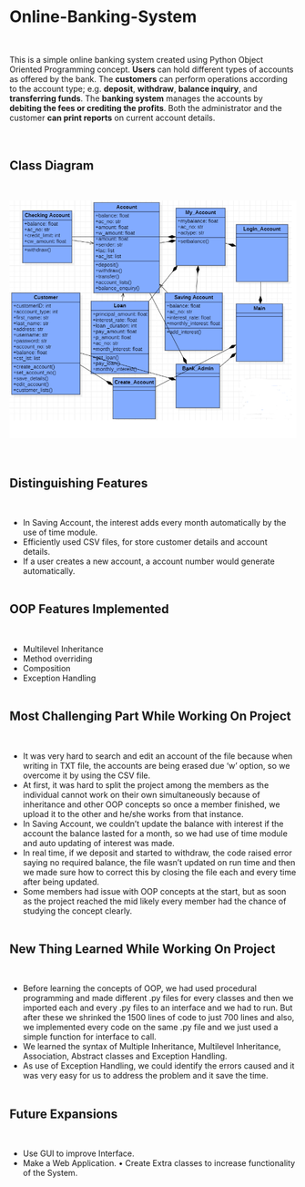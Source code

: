 # Online-Banking-System
<br />

This is a simple online banking system created using Python Object Oriented Programming concept. **Users** can hold different types of accounts as offered by the bank. The **customers** can perform operations according to the account type; e.g. **deposit**, **withdraw**, **balance inquiry**, and **transferring funds**. The **banking system** manages the accounts by **debiting the fees or crediting the profits**. Both the administrator and the customer **can print reports** on current account details. 
<br /><br /><br />

## Class Diagram 
<br />

![img](Pictures/classdiagram.PNG)
<br /><br /><br />

## Distinguishing Features
<br />

* In Saving Account, the interest adds every month automatically by the use of time module. 
* Efficiently used  CSV files, for store customer details and account details. 
* If a user creates a new account, a account number would generate automatically.
<br /><br />

## OOP Features Implemented
<br />

* Multilevel Inheritance 
* Method overriding
* Composition 
* Exception Handling 
<br /><br />

## Most Challenging Part While Working On Project 
<br />

* It was very hard to search and edit an account of the file because when writing in TXT file, the accounts are being erased due ‘w’ option, so we overcome it by using the CSV file. 
* At first, it was hard to split the project among the members as the individual cannot work on their own simultaneously because of inheritance and other OOP concepts so once a member finished, we upload it to the other and he/she works from that instance. 
* In Saving Account, we couldn’t update the balance with interest if the account the balance lasted for a month, so we had use of time module and auto updating of interest was made. 
* In real time, if we deposit and started to withdraw, the code raised error saying no required balance, the file wasn’t updated on run time and then we made sure how to correct this by closing the file each and every time after being updated. 
* Some members had issue with OOP concepts at the start, but as soon as the project reached the mid likely every member had the chance of studying the concept clearly.
<br /><br />

## New Thing Learned While Working On Project 
<br />
 
* Before learning the concepts of OOP, we had used procedural programming and made different .py files for every classes and then we imported each and every .py files to an interface and we had to run. But after these we shrinked the 1500 lines of code to just 700 lines and also, we implemented every code on the same .py file and we just used a simple function for interface to call. 
* We learned the syntax of Multiple Inheritance, Multilevel Inheritance, Association, Abstract classes and Exception Handling. 
* As use of Exception Handling, we could identify the errors caused and it was very easy for us to address the problem and it save the time.
<br /><br />

## Future Expansions 
<br />

* Use GUI to improve Interface.
* Make a Web Application.
• Create Extra classes to increase functionality of the System.
<br /><br /><br />



